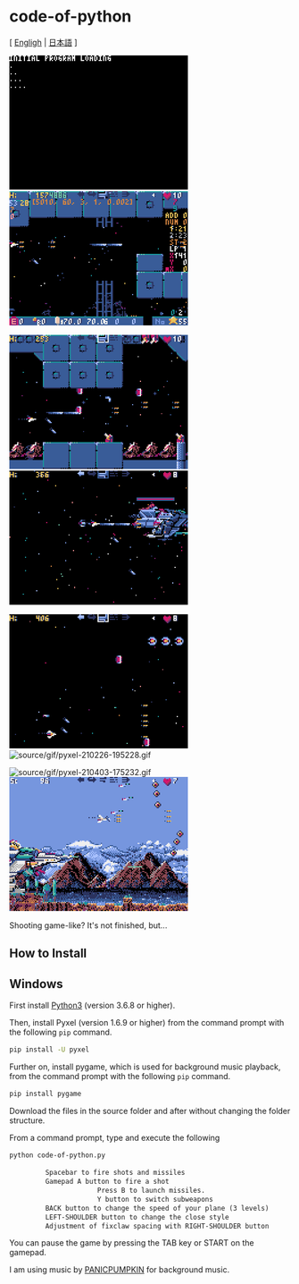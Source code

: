 # code-of-python

[ [Engligh](README.md) | [日本語](README.ja.md) ]

![source/gif/pyxel-210222-065611.gif](source/gif/pyxel-210222-065611.gif)
![source/gif/pyxel-210222-065611.gif](source/gif/pyxel-210222-065917.gif)

![source/gif/pyxel-210226-194506.gif](source/gif/pyxel-210226-194506.gif)
![source/gif/pyxel-210226-194639.gif](source/gif/pyxel-210226-194639.gif)

![source/gif/pyxel-210226-194737.gif](source/gif/pyxel-210226-194737.gif)
![source/gif/pyxel-210226-195228.gif](source/gif/pyxel-210226-195228.gif)

![source/gif/pyxel-210403-175232.gif](source/gif/pyxel-210403-175232.gif)
![source/gif/pyxel-210403-175305.gif](source/gif/pyxel-210403-175305.gif)

Shooting game-like? It's not finished, but...

## How to Install
## Windows



First install [Python3](https://www.python.org/) (version 3.6.8 or higher).

Then, install Pyxel (version 1.6.9 or higher) from the command prompt with the following `pip` command.

```sh
pip install -U pyxel
```

Further on, install pygame, which is used for background music playback, from the command prompt with the following `pip` command.

```sh
pip install pygame 
```
Download the files in the source folder and after without changing the folder structure.

From a command prompt, type and execute the following

```sh
python code-of-python.py
```
             Spacebar to fire shots and missiles
             Gamepad A button to fire a shot
                          Press B to launch missiles.
                          Y button to switch subweapons
             BACK button to change the speed of your plane (3 levels)
             LEFT-SHOULDER button to change the close style
             Adjustment of fixclaw spacing with RIGHT-SHOULDER button

You can pause the game by pressing the TAB key or START on the gamepad.

I am using music by [PANICPUMPKIN](http://pansound.com/panicpumpkin/) for background music.



